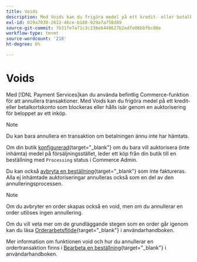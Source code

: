 ```yaml
---
title: Voids
description: Med Voids kan du frigöra medel på ett kredit- eller betalkortskonto som blockeras eller hålls isär genom en auktorisering för beloppet av ett inköp.
exl-id: 029a7038-2812-46ce-b188-929a7a758d89
source-git-commit: 7b31fe7a71c3c238e6448627b2edfe06bbfbc80e
workflow-type: tm+mt
source-wordcount: '218'
ht-degree: 0%

---
```


# Voids

Med [!DNL Payment Services]kan du använda befintlig Commerce-funktion för att annullera transaktioner. Med Voids kan du frigöra medel på ett kredit- eller betalkortskonto som blockeras eller hålls isär genom en auktorisering för beloppet av ett inköp.

>[!NOTE]
>
>Du kan bara annullera en transaktion om betalningen ännu inte har hämtats.

Om din butik [konfigurerad](https://docs.magento.com/user-guide/configuration/sales/payment-methods.html#payment-actions){target="_blank"} om du bara vill auktorisera (inte inhämta) medel på försäljningsstället, leder ett köp från din butik till en beställning med `Processing` status i Commerce Admin.

Du kan också [avbryta en beställning](https://docs.magento.com/user-guide/sales/order-update.html#cancel-a-pending-order){target="_blank"} som inte faktureras. Alla ej inhämtade auktoriseringar annulleras också som en del av den annulleringsprocessen.

>[!NOTE]
>
>Om du avbryter en order skapas också en void, men om du annullerar en order utlöses ingen annullering.

Om du vill veta mer om de grundläggande stegen som en order går igenom kan du läsa [Orderarbetsflöde](https://docs.magento.com/user-guide/sales/order-workflow.html){target="_blank"} i användarhandboken.

Mer information om funktionen void och hur du annullerar en ordertransaktion finns i [Bearbeta en beställning](https://docs.magento.com/user-guide/sales/order-processing.html){target="_blank"} i användarhandboken.
